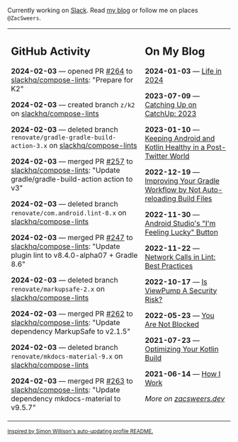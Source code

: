 Currently working on [Slack](https://slack.com/). Read [my blog](https://zacsweers.dev/) or follow me on places `@ZacSweers`.

<table><tr><td valign="top" width="60%">

## GitHub Activity
<!-- githubActivity starts -->
**2024-02-03** — opened PR [#264](https://github.com/slackhq/compose-lints/pull/264) to [slackhq/compose-lints](https://github.com/slackhq/compose-lints): "Prepare for K2"

**2024-02-03** — created branch `z/k2` on [slackhq/compose-lints](https://github.com/slackhq/compose-lints)

**2024-02-03** — deleted branch `renovate/gradle-gradle-build-action-3.x` on [slackhq/compose-lints](https://github.com/slackhq/compose-lints)

**2024-02-03** — merged PR [#257](https://github.com/slackhq/compose-lints/pull/257) to [slackhq/compose-lints](https://github.com/slackhq/compose-lints): "Update gradle/gradle-build-action action to v3"

**2024-02-03** — deleted branch `renovate/com.android.lint-8.x` on [slackhq/compose-lints](https://github.com/slackhq/compose-lints)

**2024-02-03** — merged PR [#247](https://github.com/slackhq/compose-lints/pull/247) to [slackhq/compose-lints](https://github.com/slackhq/compose-lints): "Update plugin lint to v8.4.0-alpha07 + Gradle 8.6"

**2024-02-03** — deleted branch `renovate/markupsafe-2.x` on [slackhq/compose-lints](https://github.com/slackhq/compose-lints)

**2024-02-03** — merged PR [#262](https://github.com/slackhq/compose-lints/pull/262) to [slackhq/compose-lints](https://github.com/slackhq/compose-lints): "Update dependency MarkupSafe to v2.1.5"

**2024-02-03** — deleted branch `renovate/mkdocs-material-9.x` on [slackhq/compose-lints](https://github.com/slackhq/compose-lints)

**2024-02-03** — merged PR [#263](https://github.com/slackhq/compose-lints/pull/263) to [slackhq/compose-lints](https://github.com/slackhq/compose-lints): "Update dependency mkdocs-material to v9.5.7"
<!-- githubActivity ends -->
</td><td valign="top" width="40%">

## On My Blog
<!-- blog starts -->
**2024-01-03** — [Life in 2024](https://www.zacsweers.dev/life-in-2024/)

**2023-07-09** — [Catching Up on CatchUp: 2023](https://www.zacsweers.dev/catching-up-on-catchup-2023/)

**2023-01-10** — [Keeping Android and Kotlin Healthy in a Post-Twitter World](https://www.zacsweers.dev/keeping-android-healthy/)

**2022-12-19** — [Improving Your Gradle Workflow by Not Auto-reloading Build Files](https://www.zacsweers.dev/improving-your-workflow-by-not-auto-reloading-build-files/)

**2022-11-30** — [Android Studio's "I'm Feeling Lucky" Button](https://www.zacsweers.dev/android-studios-im-feeling-lucky-button/)

**2022-11-22** — [Network Calls in Lint: Best Practices](https://www.zacsweers.dev/network-calls-in-lint-best-practices/)

**2022-10-17** — [Is ViewPump A Security Risk?](https://www.zacsweers.dev/is-viewpump-a-security-risk/)

**2022-05-23** — [You Are Not Blocked](https://www.zacsweers.dev/you-are-not-blocked/)

**2021-07-23** — [Optimizing Your Kotlin Build](https://www.zacsweers.dev/optimizing-your-kotlin-build/)

**2021-06-14** — [How I Work](https://www.zacsweers.dev/how-i-work/)
<!-- blog ends -->
_More on [zacsweers.dev](https://zacsweers.dev/)_
</td></tr></table>

<sub><a href="https://simonwillison.net/2020/Jul/10/self-updating-profile-readme/">Inspired by Simon Willison's auto-updating profile README.</a></sub>